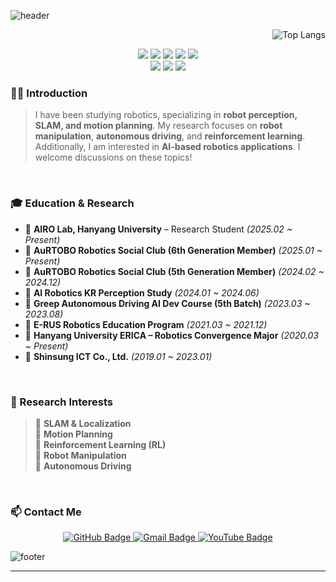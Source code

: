 ![header](https://capsule-render.vercel.app/api?type=waving&color=gradient&height=180&section=header&text=🤖%20Robotics%20Researcher%20🚀&fontSize=40)

<p align="right">
<img src="https://hits.seeyoufarm.com/api/count/incr/badge.svg?url=https%3A%2F%2Fgithub.com%2Fdawan0111%2Fhit-counter" alt="Top Langs" />
</p>

<p align="center"> <img src="https://img.shields.io/badge/ROS-22314E?style=for-the-badge&logo=ROS&logoColor=white"/> <img src="https://img.shields.io/badge/C%2B%2B-00599C?style=for-the-badge&logo=c%2B%2B&logoColor=white"/> <img src="https://img.shields.io/badge/Python-FFD43B?style=for-the-badge&logo=python&logoColor=blue"/> <img src="https://img.shields.io/badge/React-61DAFB?style=for-the-badge&logo=react&logoColor=white"/> <img src="https://img.shields.io/badge/Node.js-339933?style=for-the-badge&logo=node.js&logoColor=white"/> <br/> <img src="https://img.shields.io/badge/TypeScript-3178C6?style=for-the-badge&logo=typescript&logoColor=white"/> <img src="https://img.shields.io/badge/JavaScript-F7DF1E?style=for-the-badge&logo=javascript&logoColor=black"/> <img src="https://img.shields.io/badge/Docker-2496ED?style=for-the-badge&logo=docker&logoColor=white"/> </p>

### 👨‍🔧 Introduction

> I have been studying robotics, specializing in **robot perception, SLAM, and motion planning**. My research focuses on **robot manipulation**, **autonomous driving**, and **reinforcement learning**. Additionally, I am interested in **AI-based robotics applications**. I welcome discussions on these topics!

<br/>

### 🎓 Education & Research

- 🔹 **AIRO Lab, Hanyang University** – Research Student _(2025.02 ~ Present)_
- 🔹 **AuRTOBO Robotics Social Club (6th Generation Member)** _(2025.01 ~ Present)_
- 🔹 **AuRTOBO Robotics Social Club (5th Generation Member)** _(2024.02 ~ 2024.12)_
- 🔹 **AI Robotics KR Perception Study** _(2024.01 ~ 2024.06)_
- 🔹 **Greep Autonomous Driving AI Dev Course (5th Batch)** _(2023.03 ~ 2023.08)_
- 🔹 **E-RUS Robotics Education Program** _(2021.03 ~ 2021.12)_
- 🔹 **Hanyang University ERICA – Robotics Convergence Major** _(2020.03 ~ Present)_
- 🔹 **Shinsung ICT Co., Ltd.** _(2019.01 ~ 2023.01)_

<br/>

### 🚀 Research Interests

> 🔸 **SLAM & Localization**  
> 🔸 **Motion Planning**  
> 🔸 **Reinforcement Learning (RL)**  
> 🔸 **Robot Manipulation**  
> 🔸 **Autonomous Driving**  

<br/>

### 📫 Contact Me

<p align="center">
<a href="https://github.com/dawan0111">
  <img src="http://img.shields.io/badge/-GitHub-black?style=flat-square&logo=github" alt="GitHub Badge">
</a>
<a href="mailto:msd030428@gmail.com">
  <img src="https://img.shields.io/badge/Gmail-d14836?style=flat-square&logo=Gmail&logoColor=white" alt="Gmail Badge">
</a>
<a href="https://www.youtube.com/@DaeWan23/videos">
  <img src="https://img.shields.io/badge/Youtube-ff0000?style=flat-square&logo=youtube&link=https://www.youtube.com/@DaeWan23/videos" alt="YouTube Badge">
</a>
</p>

![footer](https://capsule-render.vercel.app/api?type=waving&color=gradient&height=180&section=footer)

---
